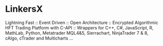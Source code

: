 # LinkersX
Lightning Fast :: Event Driven :: Open Architecture :: Encrypted Algorithmic HFT Trading Platform with C-API 
::  Wrappers for C++, C#, JavaScript, R, MathLab, Python, Metatrader MQL4&5, Sierrachart, NinjaTrader 7 & 8, cAlgo, cTrader and  Multicharts ...
